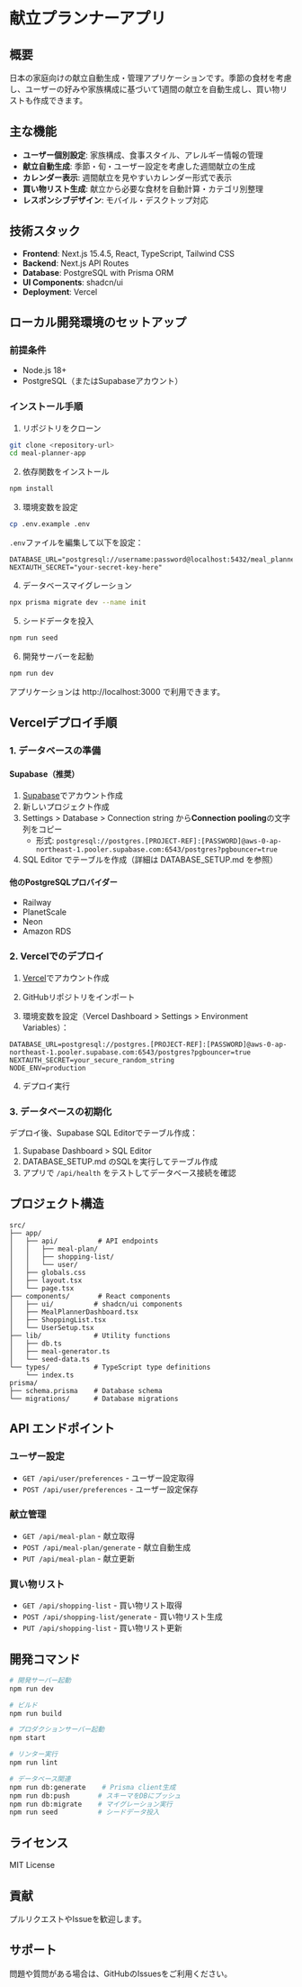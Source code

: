 # 献立プランナーアプリ

## 概要

日本の家庭向けの献立自動生成・管理アプリケーションです。季節の食材を考慮し、ユーザーの好みや家族構成に基づいて1週間の献立を自動生成し、買い物リストも作成できます。

## 主な機能

- **ユーザー個別設定**: 家族構成、食事スタイル、アレルギー情報の管理
- **献立自動生成**: 季節・旬・ユーザー設定を考慮した週間献立の生成
- **カレンダー表示**: 週間献立を見やすいカレンダー形式で表示
- **買い物リスト生成**: 献立から必要な食材を自動計算・カテゴリ別整理
- **レスポンシブデザイン**: モバイル・デスクトップ対応

## 技術スタック

- **Frontend**: Next.js 15.4.5, React, TypeScript, Tailwind CSS
- **Backend**: Next.js API Routes
- **Database**: PostgreSQL with Prisma ORM
- **UI Components**: shadcn/ui
- **Deployment**: Vercel

## ローカル開発環境のセットアップ

### 前提条件

- Node.js 18+ 
- PostgreSQL（またはSupabaseアカウント）

### インストール手順

1. リポジトリをクローン
```bash
git clone <repository-url>
cd meal-planner-app
```

2. 依存関数をインストール
```bash
npm install
```

3. 環境変数を設定
```bash
cp .env.example .env
```

`.env`ファイルを編集して以下を設定：
```
DATABASE_URL="postgresql://username:password@localhost:5432/meal_planner_db"
NEXTAUTH_SECRET="your-secret-key-here"
```

4. データベースマイグレーション
```bash
npx prisma migrate dev --name init
```

5. シードデータを投入
```bash
npm run seed
```

6. 開発サーバーを起動
```bash
npm run dev
```

アプリケーションは http://localhost:3000 で利用できます。

## Vercelデプロイ手順

### 1. データベースの準備

#### Supabase（推奨）
1. [Supabase](https://supabase.com/)でアカウント作成
2. 新しいプロジェクト作成  
3. Settings > Database > Connection string から**Connection pooling**の文字列をコピー
   - 形式: `postgresql://postgres.[PROJECT-REF]:[PASSWORD]@aws-0-ap-northeast-1.pooler.supabase.com:6543/postgres?pgbouncer=true`
4. SQL Editor でテーブルを作成（詳細は DATABASE_SETUP.md を参照）

#### 他のPostgreSQLプロバイダー
- Railway
- PlanetScale  
- Neon
- Amazon RDS

### 2. Vercelでのデプロイ

1. [Vercel](https://vercel.com/)でアカウント作成

2. GitHubリポジトリをインポート

3. 環境変数を設定（Vercel Dashboard > Settings > Environment Variables）：
```
DATABASE_URL=postgresql://postgres.[PROJECT-REF]:[PASSWORD]@aws-0-ap-northeast-1.pooler.supabase.com:6543/postgres?pgbouncer=true
NEXTAUTH_SECRET=your_secure_random_string
NODE_ENV=production
```

4. デプロイ実行

### 3. データベースの初期化

デプロイ後、Supabase SQL Editorでテーブル作成：

1. Supabase Dashboard > SQL Editor
2. DATABASE_SETUP.md のSQLを実行してテーブル作成
3. アプリで `/api/health` をテストしてデータベース接続を確認

## プロジェクト構造

```
src/
├── app/
│   ├── api/          # API endpoints
│   │   ├── meal-plan/
│   │   ├── shopping-list/
│   │   └── user/
│   ├── globals.css
│   ├── layout.tsx
│   └── page.tsx
├── components/       # React components
│   ├── ui/          # shadcn/ui components
│   ├── MealPlannerDashboard.tsx
│   ├── ShoppingList.tsx
│   └── UserSetup.tsx
├── lib/             # Utility functions
│   ├── db.ts
│   ├── meal-generator.ts
│   └── seed-data.ts
└── types/           # TypeScript type definitions
    └── index.ts
prisma/
├── schema.prisma    # Database schema
└── migrations/      # Database migrations
```

## API エンドポイント

### ユーザー設定
- `GET /api/user/preferences` - ユーザー設定取得
- `POST /api/user/preferences` - ユーザー設定保存

### 献立管理  
- `GET /api/meal-plan` - 献立取得
- `POST /api/meal-plan/generate` - 献立自動生成
- `PUT /api/meal-plan` - 献立更新

### 買い物リスト
- `GET /api/shopping-list` - 買い物リスト取得
- `POST /api/shopping-list/generate` - 買い物リスト生成
- `PUT /api/shopping-list` - 買い物リスト更新

## 開発コマンド

```bash
# 開発サーバー起動
npm run dev

# ビルド
npm run build

# プロダクションサーバー起動  
npm start

# リンター実行
npm run lint

# データベース関連
npm run db:generate    # Prisma client生成
npm run db:push       # スキーマをDBにプッシュ
npm run db:migrate    # マイグレーション実行
npm run seed          # シードデータ投入
```

## ライセンス

MIT License

## 貢献

プルリクエストやIssueを歓迎します。

## サポート

問題や質問がある場合は、GitHubのIssuesをご利用ください。
